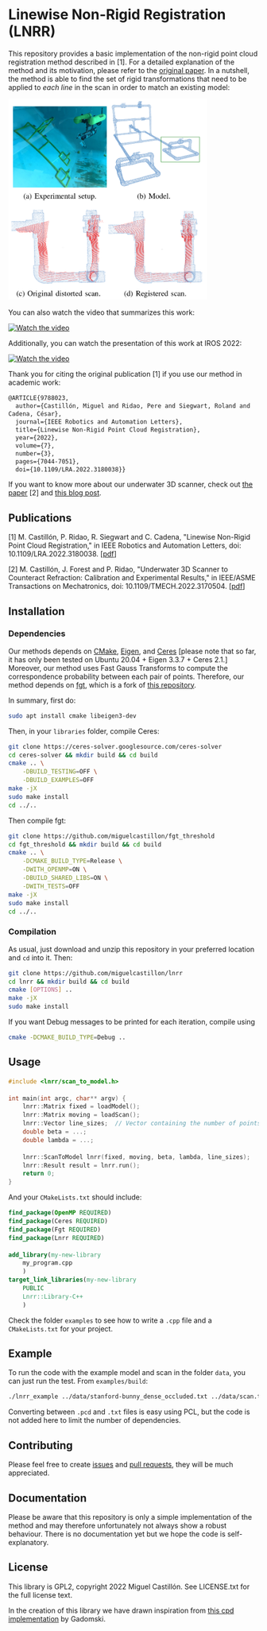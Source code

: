 # Linewise Non-Rigid Registration (LNRR)



This repository provides a basic implementation of the non-rigid point cloud registration method described in [1].
For a detailed explanation of the method and its motivation, please refer to the [original paper](https://doi.org/10.1109/LRA.2022.3180038).
In a nutshell, the method is able to find the set of rigid transformations that need to be applied to *each line* in the scan in order to match an existing model:

<img src="docs/images/lnrr.png" width="400">

You can also watch the video that summarizes this work:

[![Watch the video](https://img.youtube.com/vi/4QDZ7z1WER8/mqdefault.jpg)](https://youtu.be/4QDZ7z1WER8)

Additionally, you can watch the presentation of this work at IROS 2022:

[![Watch the video](https://img.youtube.com/vi/tp0ob9yHagQ/mqdefault.jpg)](https://youtu.be/tp0ob9yHagQ)

Thank you for citing the original publication [1] if you use our method in academic work:
```
@ARTICLE{9788023,  
  author={Castillón, Miguel and Ridao, Pere and Siegwart, Roland and Cadena, César},
  journal={IEEE Robotics and Automation Letters},
  title={Linewise Non-Rigid Point Cloud Registration},
  year={2022},
  volume={7},
  number={3},
  pages={7044-7051},
  doi={10.1109/LRA.2022.3180038}}
```

If you want to know more about our underwater 3D scanner, check out [the paper](https://doi.org/10.1109/TMECH.2022.3170504) [2] and [this blog post](https://miguelcastillon.github.io/project/underwater-3d-scanner/).

## Publications

[1] M. Castillón, P. Ridao, R. Siegwart and C. Cadena, "Linewise Non-Rigid Point Cloud Registration," in IEEE Robotics and Automation Letters, doi: 10.1109/LRA.2022.3180038. [[pdf](https://doi.org/10.1109/LRA.2022.3180038)]

[2] M. Castillón, J. Forest and P. Ridao, "Underwater 3D Scanner to Counteract Refraction: Calibration and Experimental Results," in IEEE/ASME Transactions on Mechatronics, doi: 10.1109/TMECH.2022.3170504. [[pdf](https://doi.org/10.1109/TMECH.2022.3170504)]


## Installation

### Dependencies

Our methods depends on [CMake](https://cmake.org/), [Eigen](http://eigen.tuxfamily.org/index.php?title=Main_Page), and [Ceres](http://ceres-solver.org/index.html) [please note that so far, it has only been tested on Ubuntu 20.04 + Eigen 3.3.7 + Ceres 2.1.]
Moreover, our method uses Fast Gauss Transforms to compute the correspondence probability between each pair of points.
Therefore, our method depends on
[fgt](https://github.com/miguelcastillon/fgt_threshold), which is a fork of [this repository](https://github.com/gadomski/fgt).

In summary, first do:
```bash
sudo apt install cmake libeigen3-dev
```
Then, in your `libraries` folder, compile Ceres:
```bash
git clone https://ceres-solver.googlesource.com/ceres-solver
cd ceres-solver && mkdir build && cd build
cmake .. \
    -DBUILD_TESTING=OFF \
    -DBUILD_EXAMPLES=OFF
make -jX 
sudo make install
cd ../..
```
Then compile fgt:
```bash
git clone https://github.com/miguelcastillon/fgt_threshold
cd fgt_threshold && mkdir build && cd build
cmake .. \
    -DCMAKE_BUILD_TYPE=Release \
    -DWITH_OPENMP=ON \
    -DBUILD_SHARED_LIBS=ON \
    -DWITH_TESTS=OFF
make -jX 
sudo make install
cd ../..
```

### Compilation
As usual, just download and unzip this repository in your preferred location and `cd` into it.
Then:
```bash
git clone https://github.com/miguelcastillon/lnrr
cd lnrr && mkdir build && cd build
cmake [OPTIONS] .. 
make -jX 
sudo make install
```

If you want Debug messages to be printed for each iteration, compile using
```bash
cmake -DCMAKE_BUILD_TYPE=Debug ..
```



## Usage

```cpp
#include <lnrr/scan_to_model.h>

int main(int argc, char** argv) {
    lnrr::Matrix fixed = loadModel();
    lnrr::Matrix moving = loadScan();
    lnrr::Vector line_sizes;  // Vector containing the number of points in each line
    double beta = ...;
    double lambda = ...;

    lnrr::ScanToModel lnrr(fixed, moving, beta, lambda, line_sizes);
    lnrr::Result result = lnrr.run();
    return 0;
}
```

And your `CMakeLists.txt` should include:
```cmake
find_package(OpenMP REQUIRED)
find_package(Ceres REQUIRED)
find_package(Fgt REQUIRED)
find_package(Lnrr REQUIRED)

add_library(my-new-library
    my_program.cpp
    )
target_link_libraries(my-new-library
    PUBLIC
    Lnrr::Library-C++
    )
```

Check the folder `examples` to see how to write a `.cpp` file and a `CMakeLists.txt` for your project.

## Example

To run the code with the example model and scan in the folder `data`, you can just run the test. 
From `examples/build`:
```bash
./lnrr_example ../data/stanford-bunny_dense_occluded.txt ../data/scan.txt ../data/scan_linesizes.txt ../data/scan_registered.txt 15 100 0.005
```
Converting between `.pcd` and `.txt` files is easy using PCL, but the code is not added here to limit the number of dependencies.

## Contributing

Please feel free to create [issues](https://github.com/miguelcastillon/lnrr/issues) and [pull requests](https://github.com/miguelcastillon/lnrr/pulls), they will be much appreciated.

## Documentation

Please be aware that this repository is only a simple implementation of the method and may therefore unfortunately not always show a robust behaviour.
There is no documentation yet but we hope the code is self-explanatory.

## License

This library is GPL2, copyright 2022 Miguel Castillón. See LICENSE.txt for the full license text.

In the creation of this library we have drawn inspiration from [this cpd implementation](https://github.com/gadomski/cpd) by Gadomski.
